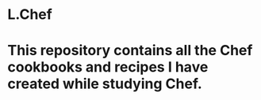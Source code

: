 # L.Chef
# This repository contains all the Chef cookbooks and recipes I have created while studying Chef. 
